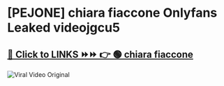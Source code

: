 
 # [PEJONE] chiara fiaccone Onlyfans Leaked videojgcu5

## <h2><a href="https://clipsfans.com/chiara_fiaccone&ref=git">🔗 Click to LINKS ⏩⏩ 👉 🟢 chiara fiaccone </a></h2>

<a href="https://clipsfans.com/chiara_fiaccone&ref=git" rel="nofollow" data-target="animated-image.originalLink"><img src="https://i.ibb.co.com/xMMVF88/686577567.gif" alt="Viral Video Original" style="max-width: 100%; display: inline-block;" data-target="animated-image.originalImage"></a>

